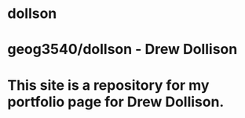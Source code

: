 # dollson
# geog3540/dollson - Drew Dollison
# This site is a repository for my portfolio page for Drew Dollison. 
